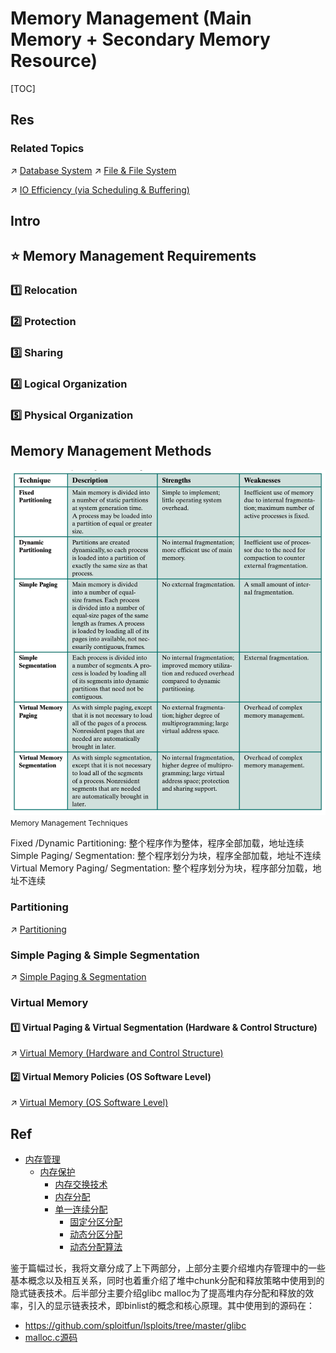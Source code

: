 # Memory Management (Main Memory + Secondary Memory Resource)

[TOC]



## Res
### Related Topics
↗ [Database System](../../../🍕%20Database%20System/Database%20System.md)
↗ [File & File System](../IO%20System/IO%20Generality%20(via%20Abstraction)/File%20&%20File%20System/File%20&%20File%20System.md)

↗ [IO Efficiency (via Scheduling & Buffering)](../IO%20System/IO%20Efficiency%20(via%20Scheduling%20&%20Buffering)/IO%20Efficiency%20(via%20Scheduling%20&%20Buffering).md)



## Intro



## ⭐️ Memory Management Requirements
### 1️⃣ Relocation

### 2️⃣ Protection

### 3️⃣ Sharing

### 4️⃣ Logical Organization

### 5️⃣ Physical Organization



## Memory Management Methods
![](../../../../../Assets/Pics/Screenshot%202023-05-04%20at%201.25.23%20PM.png)
<small>Memory Management Techniques</small>

Fixed /Dynamic Partitioning: 整个程序作为整体，程序全部加载，地址连续
Simple Paging/ Segmentation: 整个程序划分为块，程序全部加载，地址不连续
Virtual Memory Paging/ Segmentation: 整个程序划分为块，程序部分加载，地址不连续


### Partitioning
↗ [Partitioning](Partitioning/Partitioning.md)


### Simple Paging & Simple Segmentation
↗ [Simple Paging & Segmentation](Simple%20Paging%20&%20Segmentation/Simple%20Paging%20&%20Segmentation.md)


### Virtual Memory
#### 1️⃣ Virtual Paging & Virtual Segmentation (Hardware & Control Structure)
↗ [Virtual Memory (Hardware and Control Structure)](../../Computer%20Architecture/Computer%20Microarchitectures%20(Computer%20Organization)/🧝🏻‍♀️%20von%20Neumann%20Based%20Microarchitecture/Main%20Memory/Virtual%20Memory%20(Hardware%20and%20Control%20Structure)/Virtual%20Memory%20(Hardware%20and%20Control%20Structure).md)


#### 2️⃣ Virtual Memory Policies (OS Software Level)
↗ [Virtual Memory (OS Software Level)](Virtual%20Memory%20(OS%20Software%20Level)/Virtual%20Memory%20(OS%20Software%20Level).md)



## Ref
[操作系统~内存管理之覆盖与交换、连续内存分配 | CSDN]: https://blog.csdn.net/Shangxingya/article/details/113802996

- [内存管理](https://blog.csdn.net/Shangxingya/article/details/113802996#_31)
    - [内存保护](https://blog.csdn.net/Shangxingya/article/details/113802996#_39)
        - [内存交换技术](https://blog.csdn.net/Shangxingya/article/details/113802996#_57)
        - [内存分配](https://blog.csdn.net/Shangxingya/article/details/113802996#_80)
        - [单一连续分配](https://blog.csdn.net/Shangxingya/article/details/113802996#_81)
            - [固定分区分配](https://blog.csdn.net/Shangxingya/article/details/113802996#_90)
            - [动态分区分配](https://blog.csdn.net/Shangxingya/article/details/113802996#_103)
            - [动态分配算法](https://blog.csdn.net/Shangxingya/article/details/113802996#_114)


[👍 Linux堆内存管理深入分析（上）]: https://introspelliam.github.io/2017/09/10/Linux堆内存管理深入分析（上）/
鉴于篇幅过长，我将文章分成了上下两部分，上部分主要介绍堆内存管理中的一些基本概念以及相互关系，同时也着重介绍了堆中chunk分配和释放策略中使用到的隐式链表技术。后半部分主要介绍glibc malloc为了提高堆内存分配和释放的效率，引入的显示链表技术，即binlist的概念和核心原理。其中使用到的源码在：
- https://github.com/sploitfun/lsploits/tree/master/glibc
- [malloc.c源码](https://introspelliam.github.io/others/files/malloc.c)

